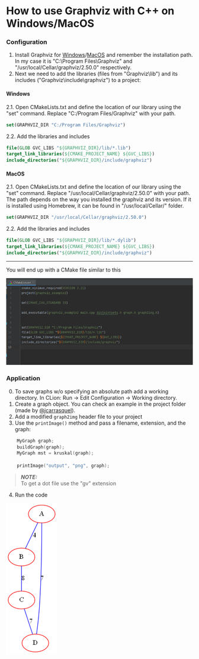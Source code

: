 # How to use Graphviz with C++ on Windows/MacOS
### Configuration
 1. Install Graphviz for [Windows](https://graphviz.org/download/#windows)/[MacOS](https://graphviz.org/download/#mac) and remember the installation path. In my case it is "C:\\Program Files\\Graphviz" and "/usr/local/Cellar/graphviz/2.50.0" respectively.
 2. Next we need to add the libraries (files from "Graphviz\\lib") and its includes ("Graphviz\\include\\graphviz") to a project:
 #### Windows
 2.1. Open CMakeLists.txt and define the location of our library using the "set" command. Replace "C:/Program Files/Graphviz" with your path.
 ```cmake 
set(GRAPHVIZ_DIR "C:/Program Files/Graphviz") 
```
2.2. Add the libraries and includes
 ```cmake
file(GLOB GVC_LIBS "${GRAPHVIZ_DIR}/lib/*.lib")
target_link_libraries(${CMAKE_PROJECT_NAME} ${GVC_LIBS})
include_directories("${GRAPHVIZ_DIR}/include/graphviz")
```

#### MacOS
2.1. Open CMakeLists.txt and define the location of our library using the "set" command. Replace "/usr/local/Cellar/graphviz/2.50.0" with your path. <br/>The path depends on the way you installed the graphviz and its version. If it is installed using Homebrew, it can be found in "/usr/local/Cellar/" folder.
```cmake
set(GRAPHVIZ_DIR "/usr/local/Cellar/graphviz/2.50.0")
```
2.2. Add the libraries and includes
 ```cmake
file(GLOB GVC_LIBS "${GRAPHVIZ_DIR}/lib/*.dylib")
target_link_libraries(${CMAKE_PROJECT_NAME} ${GVC_LIBS})
include_directories("${GRAPHVIZ_DIR}/include/graphviz")
```
---
You will end up with a CMake file similar to this

![CMakeLists](pictures/g_1.png "CMakeLists")
### Application
0. To save graphs w/o specifying an absolute path add a working directory. In CLion: Run -> Edit Configuration -> Working directory.
1. Create a graph object. You can check an example in the project folder (made by [@jcarrasquel](https://github.com/jcarrasquel)).
2. Add a modified ```graph2img``` header file to your project
2. Use the ```printImage()``` method and pass a filename, extension, and the graph:
```C++
    MyGraph graph;
    buildGraph(graph);
    MyGraph mst = kruskal(graph);

    printImage("output", "png", graph);
```
> **_NOTE:_** <br/>
To get a dot file use the "gv" extension
4. Run the code

![Graph](pictures/output.png "Graph")

